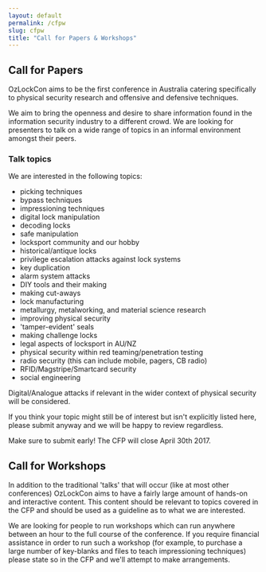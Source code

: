 ```yaml
---
layout: default
permalink: /cfpw
slug: cfpw
title: "Call for Papers & Workshops"
---
```


## Call for Papers

OzLockCon aims to be the first conference in Australia catering specifically to
physical security research and offensive and defensive techniques.

We aim to bring the openness and desire to share information found in the
information security industry to a different crowd. We are looking for
presenters to talk on a wide range of topics in an informal environment amongst
their peers.

### Talk topics

We are interested in the following topics:

* picking techniques
* bypass techniques
* impressioning techniques
* digital lock manipulation
* decoding locks
* safe manipulation
* locksport community and our hobby
* historical/antique locks
* privilege escalation attacks against lock systems
* key duplication
* alarm system attacks
* DIY tools and their making
* making cut-aways
* lock manufacturing
* metallurgy, metalworking, and material science research
* improving physical security
* 'tamper-evident' seals
* making challenge locks
* legal aspects of locksport in AU/NZ
* physical security within red teaming/penetration testing
* radio security (this can include mobile, pagers, CB radio)
* RFID/Magstripe/Smartcard security
* social engineering

Digital/Analogue attacks if relevant in the wider context of physical security
will be considered.

If you think your topic might still be of interest but isn't explicitly listed
here, please submit anyway and we will be happy to review regardless.

Make sure to submit early! The CFP will close April 30th 2017.

## Call for Workshops

In addition to the traditional 'talks' that will occur (like at most other
conferences) OzLockCon aims to have a fairly large amount of hands-on and
interactive content. This content should be relevant to topics covered in the
CFP and should be used as a guideline as to what we are interested.

We are looking for people to run workshops which can run anywhere between an
hour to the full course of the conference. If you require financial assistance
in order to run such a workshop (for example, to purchase a large number of
key-blanks and files to teach impressioning techniques) please state so in the
CFP and we'll attempt to make arrangements.
